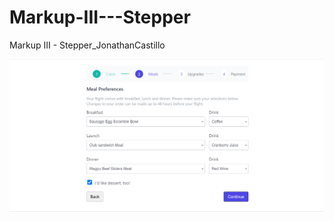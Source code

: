 # Markup-III---Stepper
Markup III - Stepper_JonathanCastillo


![capture Jonathan](https://github.com/JonathanCastillo-Ksquare/Markup-III---Stepper/blob/main/capture.png?raw=true)